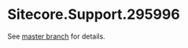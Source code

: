 # Sitecore.Support.295996

See [master branch](https://github.com/sitecoresupport/Sitecore.Support.295996) for details.